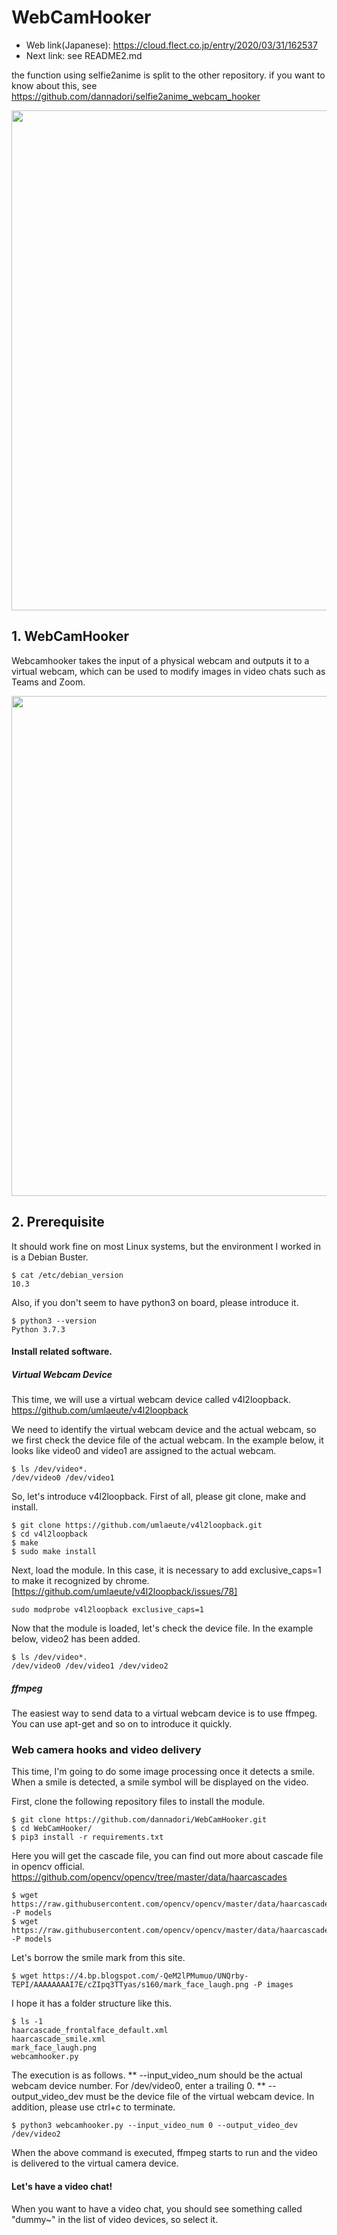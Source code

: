 # WebCamHooker
- Web link(Japanese): https://cloud.flect.co.jp/entry/2020/03/31/162537
- Next link: see README2.md

the function using selfie2anime is split to the other repository.
if you want to know about this, see https://github.com/dannadori/selfie2anime_webcam_hooker


<p align="center">
<img src="./doc/fps_test2.gif" width="800" />
</p>




## 1. WebCamHooker

Webcamhooker takes the input of a physical webcam and outputs it to a virtual webcam, which can be used to modify images in video chats such as Teams and Zoom.

<p align="center">
<img src="./doc/out.gif" width="800" />
</p>

## 2. Prerequisite
It should work fine on most Linux systems, but the environment I worked in is a Debian Buster.
```
$ cat /etc/debian_version
10.3
```

Also, if you don't seem to have python3 on board, please introduce it.
```
$ python3 --version
Python 3.7.3
```

#### Install related software.
##### Virtual Webcam Device
This time, we will use a virtual webcam device called v4l2loopback.
https://github.com/umlaeute/v4l2loopback


We need to identify the virtual webcam device and the actual webcam, so we first check the device file of the actual webcam.
In the example below, it looks like video0 and video1 are assigned to the actual webcam.
```
$ ls /dev/video*.
/dev/video0 /dev/video1
```

So, let's introduce v4l2loopback.
First of all, please git clone, make and install.
```
$ git clone https://github.com/umlaeute/v4l2loopback.git
$ cd v4l2loopback
$ make
$ sudo make install
```
Next, load the module. In this case, it is necessary to add exclusive_caps=1 to make it recognized by chrome. [https://github.com/umlaeute/v4l2loopback/issues/78]
```
sudo modprobe v4l2loopback exclusive_caps=1
```
Now that the module is loaded, let's check the device file. In the example below, video2 has been added.
```
$ ls /dev/video*.
/dev/video0 /dev/video1 /dev/video2
```

##### ffmpeg
The easiest way to send data to a virtual webcam device is to use ffmpeg.
You can use apt-get and so on to introduce it quickly.

### Web camera hooks and video delivery
This time, I'm going to do some image processing once it detects a smile.
When a smile is detected, a smile symbol will be displayed on the video.

First, clone the following repository files to install the module.
```
$ git clone https://github.com/dannadori/WebCamHooker.git
$ cd WebCamHooker/
$ pip3 install -r requirements.txt
```

Here you will get the cascade file, you can find out more about cascade file in opencv official.
https://github.com/opencv/opencv/tree/master/data/haarcascades
```
$ wget https://raw.githubusercontent.com/opencv/opencv/master/data/haarcascades/haarcascade_frontalface_default.xml -P models
$ wget https://raw.githubusercontent.com/opencv/opencv/master/data/haarcascades/haarcascade_smile.xml -P models
```

Let's borrow the smile mark from this site.
```
$ wget https://4.bp.blogspot.com/-QeM2lPMumuo/UNQrby-TEPI/AAAAAAAAI7E/cZIpq3TTyas/s160/mark_face_laugh.png -P images
```

I hope it has a folder structure like this.
```
$ ls -1
haarcascade_frontalface_default.xml
haarcascade_smile.xml
mark_face_laugh.png
webcamhooker.py
```

The execution is as follows.
 ** --input_video_num should be the actual webcam device number. For /dev/video0, enter a trailing 0.
 ** --output_video_dev must be the device file of the virtual webcam device.
In addition, please use ctrl+c to terminate.
```
$ python3 webcamhooker.py --input_video_num 0 --output_video_dev /dev/video2
```

When the above command is executed, ffmpeg starts to run and the video is delivered to the virtual camera device.

#### Let's have a video chat!
When you want to have a video chat, you should see something called "dummy~" in the list of video devices, so select it.
